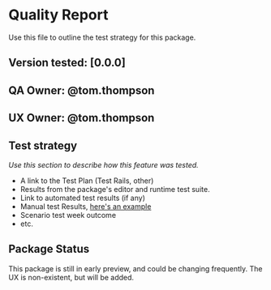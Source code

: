 # Quality Report
Use this file to outline the test strategy for this package.

## Version tested: [0.0.0]

## QA Owner: @tom.thompson
## UX Owner: @tom.thompson

## Test strategy
*Use this section to describe how this feature was tested.*
* A link to the Test Plan (Test Rails, other)
* Results from the package's editor and runtime test suite.
* Link to automated test results (if any)
* Manual test Results, [here's an example](https://docs.google.com/spreadsheets/d/12A76U5Gf969w10KL4Ik0wC1oFIBDUoRrqIvQgD18TFo/edit#gid=0)
* Scenario test week outcome
* etc.

## Package Status
This package is still in early preview, and could be changing frequently.
The UX is non-existent, but will be added.
